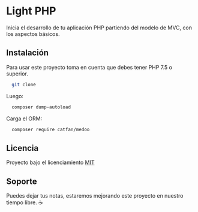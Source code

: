 
# Light PHP

Inicia el desarrollo de tu aplicación PHP partiendo del modelo de MVC, con los aspectos básicos.

## Instalación

Para usar este proyecto toma en cuenta que debes tener PHP 7.5 o superior.

```bash
  git clone
```
Luego:

```bash
  composer dump-autoload 
``` 
Carga el ORM:
```bash
  composer require catfan/medoo
``` 


## Licencia

Proyecto bajo el licenciamiento [MIT](https://choosealicense.com/licenses/mit/)


## Soporte

Puedes dejar tus notas, estaremos mejorando este proyecto en nuestro tiempo libre. ☕

